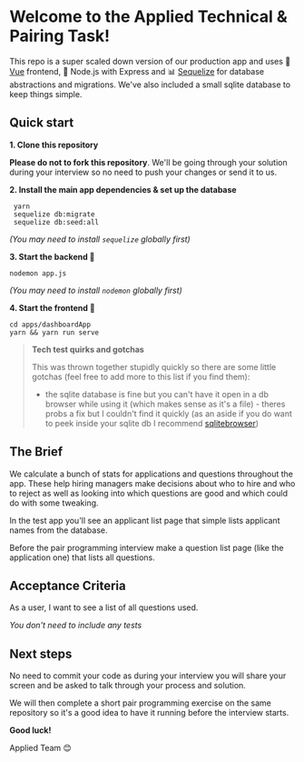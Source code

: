 # Welcome to the Applied Technical & Pairing Task!

This repo is a super scaled down version of our production app and uses 🎨  [Vue](https://vuejs.org/) frontend,  🧰  Node.js with Express and 📊  [Sequelize](https://sequelize.org/) for database abstractions and migrations. We've also included a small sqlite database to keep things simple.

## Quick start

 **1. Clone this repository**

 **Please do not to fork this repository**. We'll be going through your solution during your interview so no need to push your changes or send it to us.

 **2. Install the main app dependencies & set up the database**

     yarn
     sequelize db:migrate
     sequelize db:seed:all
*(You may need to install `sequelize` globally first)*


 **3. Start the backend 🧰**

    nodemon app.js
*(You may need to install `nodemon` globally first)*

 **4. Start the frontend 🎨** 

    cd apps/dashboardApp
    yarn && yarn run serve

> **Tech test quirks and gotchas** 
>
> This was thrown together stupidly quickly so there are some little gotchas (feel free to add more to
> this list if you find them):
> 
> -   the sqlite database is fine but you can't have it open in a db browser while using it (which makes sense as it's a file) - theres
> probs a fix but I couldn't find it quickly (as an aside if you do want
> to peek inside your sqlite db I recommend 
> [sqlitebrowser](https://sqlitebrowser.org/))
>


## The Brief

We calculate a bunch of stats for applications and questions throughout the app. These help hiring managers make decisions about who to hire and who to reject as well as looking into which questions are good and which could do with some tweaking.

In the test app you'll see an applicant list page that simple lists applicant names from the database.

Before the pair programming interview make a question list page (like the application one) that lists all questions.

## Acceptance Criteria 

As a user, I want to see a list of all questions used. 

*You don't need to include any tests*

## Next steps

No need to commit your code as during your interview you will share your screen and be asked to talk through your process and solution. 

We will then complete a short pair programming exercise on the same repository so it's a good idea to have it running before the interview starts.



**Good luck!**

Applied Team 😊